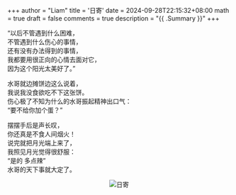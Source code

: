 +++
author = "Liam"
title = '日寄'
date = 2024-09-28T22:15:32+08:00
math = true 
draft = false
comments = true
description = "{{ .Summary }}"
+++

“以后不管遇到什么困难， <br>
不管遇到什么伤心的事情，<br>
还有没有办法得到的事情，<br>
我都要用很正向的心情去面对它，<br>
因为这个阳光太美好了。”<br>

水哥就边摊饼边这么说着，<br>
我说我没食欲吃不下这张饼。<br>
伤心极了不知为什么的水哥振起精神出口气：<br>
“要不给你加个蛋？”<br>

摆摆手后是声长叹，<br>
你还真是不食人间烟火！<br>
说完就把月光端上来了，<br>
我照见月光觉得很舒服：<br>
“是的 多点辣”<br>
水哥的天下事就大定了。<br>


<div style="display: flex; justify-content: center; flex-direction: column; align-items: center;">
  <img src="/images/日寄。jpg" alt="日寄" class="img-apple">
  <small style="text-align: center;"></small>
</div>
